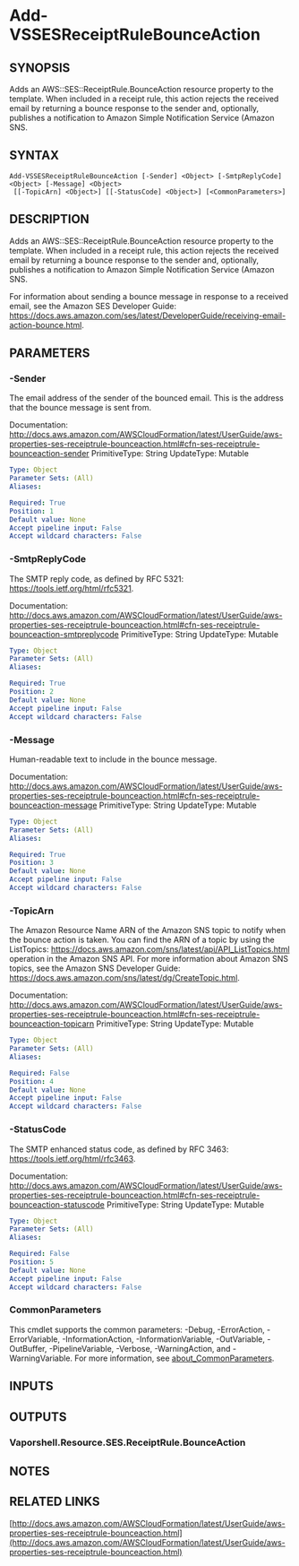 # Add-VSSESReceiptRuleBounceAction

## SYNOPSIS
Adds an AWS::SES::ReceiptRule.BounceAction resource property to the template.
When included in a receipt rule, this action rejects the received email by returning a bounce response to the sender and, optionally, publishes a notification to Amazon Simple Notification Service (Amazon SNS.

## SYNTAX

```
Add-VSSESReceiptRuleBounceAction [-Sender] <Object> [-SmtpReplyCode] <Object> [-Message] <Object>
 [[-TopicArn] <Object>] [[-StatusCode] <Object>] [<CommonParameters>]
```

## DESCRIPTION
Adds an AWS::SES::ReceiptRule.BounceAction resource property to the template.
When included in a receipt rule, this action rejects the received email by returning a bounce response to the sender and, optionally, publishes a notification to Amazon Simple Notification Service (Amazon SNS.

For information about sending a bounce message in response to a received email, see the Amazon SES Developer Guide: https://docs.aws.amazon.com/ses/latest/DeveloperGuide/receiving-email-action-bounce.html.

## PARAMETERS

### -Sender
The email address of the sender of the bounced email.
This is the address that the bounce message is sent from.

Documentation: http://docs.aws.amazon.com/AWSCloudFormation/latest/UserGuide/aws-properties-ses-receiptrule-bounceaction.html#cfn-ses-receiptrule-bounceaction-sender
PrimitiveType: String
UpdateType: Mutable

```yaml
Type: Object
Parameter Sets: (All)
Aliases:

Required: True
Position: 1
Default value: None
Accept pipeline input: False
Accept wildcard characters: False
```

### -SmtpReplyCode
The SMTP reply code, as defined by RFC 5321: https://tools.ietf.org/html/rfc5321.

Documentation: http://docs.aws.amazon.com/AWSCloudFormation/latest/UserGuide/aws-properties-ses-receiptrule-bounceaction.html#cfn-ses-receiptrule-bounceaction-smtpreplycode
PrimitiveType: String
UpdateType: Mutable

```yaml
Type: Object
Parameter Sets: (All)
Aliases:

Required: True
Position: 2
Default value: None
Accept pipeline input: False
Accept wildcard characters: False
```

### -Message
Human-readable text to include in the bounce message.

Documentation: http://docs.aws.amazon.com/AWSCloudFormation/latest/UserGuide/aws-properties-ses-receiptrule-bounceaction.html#cfn-ses-receiptrule-bounceaction-message
PrimitiveType: String
UpdateType: Mutable

```yaml
Type: Object
Parameter Sets: (All)
Aliases:

Required: True
Position: 3
Default value: None
Accept pipeline input: False
Accept wildcard characters: False
```

### -TopicArn
The Amazon Resource Name ARN of the Amazon SNS topic to notify when the bounce action is taken.
You can find the ARN of a topic by using the ListTopics: https://docs.aws.amazon.com/sns/latest/api/API_ListTopics.html operation in the Amazon SNS API.
For more information about Amazon SNS topics, see the Amazon SNS Developer Guide: https://docs.aws.amazon.com/sns/latest/dg/CreateTopic.html.

Documentation: http://docs.aws.amazon.com/AWSCloudFormation/latest/UserGuide/aws-properties-ses-receiptrule-bounceaction.html#cfn-ses-receiptrule-bounceaction-topicarn
PrimitiveType: String
UpdateType: Mutable

```yaml
Type: Object
Parameter Sets: (All)
Aliases:

Required: False
Position: 4
Default value: None
Accept pipeline input: False
Accept wildcard characters: False
```

### -StatusCode
The SMTP enhanced status code, as defined by RFC 3463: https://tools.ietf.org/html/rfc3463.

Documentation: http://docs.aws.amazon.com/AWSCloudFormation/latest/UserGuide/aws-properties-ses-receiptrule-bounceaction.html#cfn-ses-receiptrule-bounceaction-statuscode
PrimitiveType: String
UpdateType: Mutable

```yaml
Type: Object
Parameter Sets: (All)
Aliases:

Required: False
Position: 5
Default value: None
Accept pipeline input: False
Accept wildcard characters: False
```

### CommonParameters
This cmdlet supports the common parameters: -Debug, -ErrorAction, -ErrorVariable, -InformationAction, -InformationVariable, -OutVariable, -OutBuffer, -PipelineVariable, -Verbose, -WarningAction, and -WarningVariable. For more information, see [about_CommonParameters](http://go.microsoft.com/fwlink/?LinkID=113216).

## INPUTS

## OUTPUTS

### Vaporshell.Resource.SES.ReceiptRule.BounceAction
## NOTES

## RELATED LINKS

[http://docs.aws.amazon.com/AWSCloudFormation/latest/UserGuide/aws-properties-ses-receiptrule-bounceaction.html](http://docs.aws.amazon.com/AWSCloudFormation/latest/UserGuide/aws-properties-ses-receiptrule-bounceaction.html)

